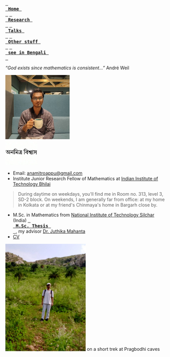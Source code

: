 [<kbd> <br> **Home** <br> </kbd>](README.md) [<kbd> <br> **Research** <br> </kbd>](research.md) [<kbd> <br> **Talks** <br> </kbd>](talks.md) [<kbd> <br> **Other stuff** <br> </kbd>](hobbies.md) [<kbd> <br> **see in Bengali** <br> </kbd>](bn.md)

*“God exists since mathematics is consistent...”* André Weil

<img src="picture.jpg" alt="drawing" width="200"/><br><img src="name3.jpg" alt="drawing" width="100"/>

- Email: anamitroappu@gmail.com
- Institute Junior Research Fellow of Mathematics at <a href="https://iitbhilai.ac.in">Indian Institute of Technology Bhilai</a>
> During daytime on weekdays, you'll find me in Room no. 313, level 3, SD-2 block. On weekends, I am generally far from office: at my home in Kolkata or at my friend's Chinmaya's home in Bargarh close by.
- M.Sc. in Mathematics from <a href="http://maths.nits.ac.in/">National Institute of Technology Silchar</a> (India)
[<kbd> <br> **M.Sc. Thesis** <br> </kbd>](files/anamitro_thesis_old.pdf), my advisor [Dr. Juthika Mahanta](http://maths.nits.ac.in/juthika/)
- [CV](files/anamitro_cv.pdf)

<img src="pictures/pragbodhi.jpg" alt="drawing" width="250"/>
on a short trek at Pragbodhi caves

